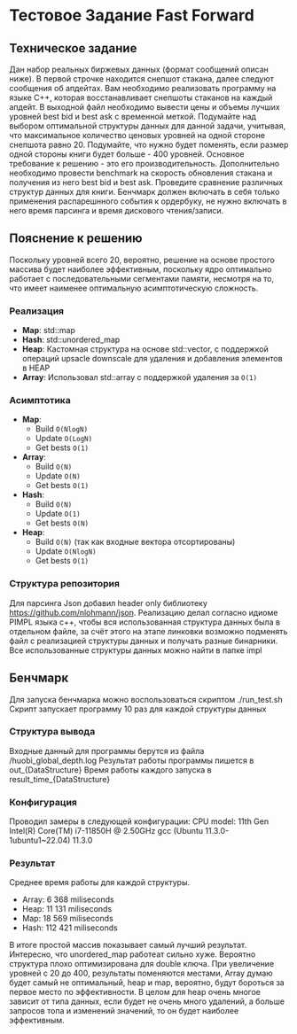 # Тестовое Задание Fast Forward
## Техническое задание
Дан набор реальных биржевых данных (формат сообщений описан ниже). В
первой строчке находится снепшот стакана, далее следуют сообщения об
апдейтах.
Вам необходимо реализовать программу на языке C++, которая восстанавливает
снепшоты стаканов на каждый апдейт. В выходной файл необходимо вывести
цены и объемы лучших уровней best bid и best ask с временной меткой. Подумайте
над выбором оптимальной структуры данных для данной задачи, учитывая, что
максимальное количество ценовых уровней на одной стороне снепшота равно 20.
Подумайте, что нужно будет поменять, если размер одной стороны книги будет
больше - 400 уровней. Основное требование к решению - это его
производительность.
Дополнительно необходимо провести benchmark на скорость обновления стакана
и получения из него best bid и best ask. Проведите сравнение различных структур
данных для книги. Бенчмарк должен включать в себя только применения
распарешнного события к ордербуку, не нужно включать в него время парсинга и
время дискового чтения/записи.

## Пояснение к решению
Поскольку уровней всего 20, вероятно, решение на основе простого массива будет наиболее эффективным, поскольку ядро оптимально работает
с последовательными сегментами памяти, несмотря на то, что имеет наименее оптимальную асимптотическую сложность.

### Реализация
* __Map__: std::map
* __Hash__: std::unordered_map 
* __Heap__: Кастомная структура на основе std::vector, с поддержкой операций upsacle downscale для удаления и добавления элементов в HEAP
* __Array__: Использовал std::array с поддержкой удаления за `O(1)` 
### Асимптотика
* __Map__: 
  * Build ` O(NlogN) `
  * Update `O(LogN)`
  * Get bests `O(1)`
* __Array__: 
  * Build `O(N)`
  * Update `O(N)`
  * Get bests `O(1)`
* __Hash__: 
  * Build `O(N)`
  * Update `O(1)`
  * Get bests `O(N)` 
* __Heap__: 
  * Build `O(N)` (так как входные вектора отсортированы)
  * Update `O(NlogN)`
  * Get bests `O(1)`
### Структура репозитория
Для парсинга Json добавил header only библиотеку https://github.com/nlohmann/json.
Реализацию делал согласно идиоме PIMPL языка с++, чтобы вся использованная структура данных была в отдельном файле, за счёт этого 
на этапе линковки возможно подменять файл с реализацией структуры данных и получать разные бинарники.
Все использованные структуры данных можно найти в папке impl
## Бенчмарк
Для запуска бенчмарка можно воспользоваться скриптом ./run_test.sh 
Скрипт запускает программу 10 раз для каждой структуры данных
### Cтруктура вывода
Входные данный для программы берутся из файла /huobi_global_depth.log
Результат работы программы пишется в out_{DataStructure}
Время работы каждого запуска в result_time_{DataStructure}

### Конфигурация
Проводил замеры в следующей конфигурации:
CPU model: 11th Gen Intel(R) Core(TM) i7-11850H @ 2.50GHz
gcc (Ubuntu 11.3.0-1ubuntu1~22.04) 11.3.0

### Результат
Среднее время работы для каждой структуры. 
* Array:   6 368  miliseconds
* Heap:   11 131  miliseconds
* Map:    18 569  miliseconds
* Hash:  112 421  miliseconds

В итоге простой массив показывает самый лучший результат. Интересно, что unordered_map работеат сильно хуже. Вероятно структура плохо оптимизирована для double ключа. 
При увеличение уровней с 20 до 400, результаты поменяются местами, Array думаю будет самый не оптимальный, heap и map, вероятно, будут бороться за первое место по эффективности. В целом для heap очень многое зависит от типа данных, если будет не очень много удалений, а больше запросов топа и изменений значений, то он будет наиболее эффективным. 
 
